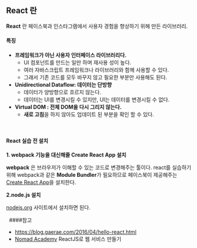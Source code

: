 ## React 란


**React** 란 페이스북과 인스타그램에서 사용자 경험을 향상하기 위해 만든 라이브러리.

#### 특징

* **프레임워크가 아닌 사용자 인터페이스 라이브러리다.**
    * UI 컴포넌트를 만드는 일만 하며 재사용 성이 높다.
    * 여러 자바스크립트 프레임워크나 라이브러리와 함께 사용할 수 있다.
    * 그래서 기존 코드를 모두 바꾸지 않고 필요한 부분만 사용해도 된다.
&nbsp;
* **Unidirectional Dataflow: 데이터는 단방향**
    * 데이터가 양방향으로 흐르지 않는다.
    * 데이터는 UI를 변경시킬 수 있지만, UI는 데이터를 변경시킬 수 없다.
&nbsp;
* **Virtual DOM : 전체 DOM을 다시 그리지 않는다.**
  * **새로 고침**을 하지 않아도 업데이트 된 부분을 확인 할 수 있다.

&nbsp;
#### React 실습 전 설치

**1. webpack 기능을 대신해줄 Create React App 설치**

  **webpack** 은 브라우저가 이해할 수 있는 코드로 변경해주는 툴이다.
  react를 실습하기 위해 webpack과 같은 **Module Bundler**가 필요하므로 페이스북이 제공해주는 [Create React App](https://github.com/facebook/create-react-app)을 설치한다.

**2.node.js 설치**

[nodejs.org](https://nodejs.org/ko/) 사이트에서 설치하면 된다.

&nbsp;
####참고
* https://blog.gaerae.com/2016/04/hello-react.html
* [Nomad Academy](https://academy.nomadcoders.co/p/reactjs-fundamentals) ReactJS로 웹 서비스 만들기
